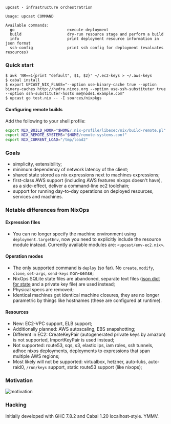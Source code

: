 ```console
upcast - infrastructure orchestratrion

Usage: upcast COMMAND

Available commands:
  go                       execute deployment
  build                    dry-run resource stage and perform a build
  info                     print deployment resource information in json format
  ssh-config               print ssh config for deployment (evaluates resources)
```

### Quick start

```console
$ awk 'NR==1{print "default", $1, $2}' ~/.ec2-keys > ~/.aws-keys
$ cabal install
$ export UPCAST_NIX_FLAGS="--option use-binary-cache true --option binary-caches http://hydra.nixos.org --option use-ssh-substituter true --option ssh-substituter-hosts me@node1.example.com"
$ upcast go test.nix -- -I sources/nixpkgs
```

#### Configuring remote builds

Add the following to your shell profile:
```bash
export NIX_BUILD_HOOK="$HOME/.nix-profile/libexec/nix/build-remote.pl"
export NIX_REMOTE_SYSTEMS="$HOME/remote-systems.conf"
export NIX_CURRENT_LOAD="/tmp/load2"
```

### Goals

- simplicity, extensibility;
- minimum dependency of network latency of the client;
- shared state stored as nix expressions next to machines expressions;
- first-class AWS support (including AWS features nixops doesn't have), as a side-effect, deliver a command-line ec2 toolchain;
- support for running day-to-day operations on deployed resources, services and machines.

### Notable differences from NixOps

#### Expression files

- You can no longer specify the machine environment using `deployment.targetEnv`, now you need to explicitly include the resource module instead.
  Currently available modules are: `<upcast/env-ec2.nix>`.

#### Operation modes

- The only supported command is `deploy` (so far). No `create`, `modify`, `clone`, `set-args`, `send-keys` non-sense;
- NixOps SQLite state files are abandoned, separate text files ([json dict for state](https://github.com/zalora/upcast/blob/master/src/Upcast/TermSubstitution.hs) and a private key file) are used instead;
- Physical specs are removed;
- Identical machines get identical machine closures, they are no longer parametric by things like hostnames (these are configured at runtime).

#### Resources

- New: EC2-VPC support, ELB support;
- Additionally planned: AWS autoscaling, EBS snapshotting;
- Different in EC2: CreateKeyPair (autogenerated private keys by amazon) is not supported, ImportKeyPair is used instead;
- Not supported: route53, sqs, s3, elastic ips, iam roles, ssh tunnels, adhoc nixos deployments,
                 deployments to expressions that span multiple AWS regions;
- Most likely will not be supported: virtualbox, hetzner, auto-luks, auto-raid0, `/run/keys` support, static route53 support (like nixops);



### Motivation

![motivation](http://i.imgur.com/HY2Gtk5.png)

### Hacking

Initially developed with GHC 7.8.2 and Cabal 1.20 localhost-style. YMMV.
